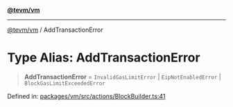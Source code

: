 [**@tevm/vm**](../README.md)

***

[@tevm/vm](../globals.md) / AddTransactionError

# Type Alias: AddTransactionError

> **AddTransactionError** = `InvalidGasLimitError` \| `EipNotEnabledError` \| `BlockGasLimitExceededError`

Defined in: [packages/vm/src/actions/BlockBuilder.ts:41](https://github.com/evmts/tevm-monorepo/blob/main/packages/vm/src/actions/BlockBuilder.ts#L41)
